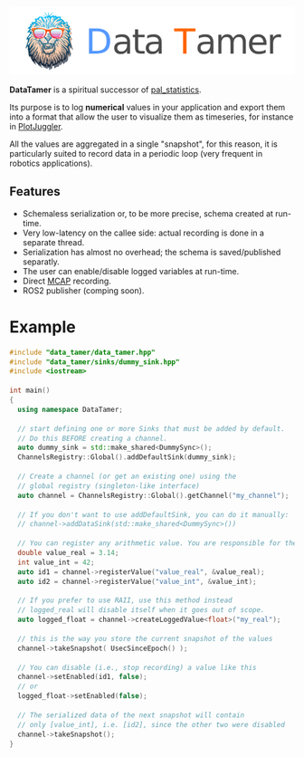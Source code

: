 ![Data Tamer](data_tamer_logo.png)

**DataTamer** is a spiritual successor of [pal_statistics](https://github.com/pal-robotics/pal_statistics).

Its purpose is to log **numerical** values in your application and export them into a
format that allow the user to visualize them as timeseries, 
for instance in [PlotJuggler](https://github.com/facontidavide/PlotJuggler).

All the values are aggregated in a single "snapshot", for this reason, it is particularly 
suited to record data in a periodic loop (very frequent in robotics applications).

## Features

- Schemaless serialization or, to be more precise, schema created at run-time.
- Very low-latency on the callee side: actual recording is done in a separate thread.
- Serialization has almost no overhead; the schema is saved/published separatly.
- The user can enable/disable logged variables at run-time.
- Direct [MCAP](https://mcap.dev/) recording.
- ROS2 publisher (comping soon). 


# Example


```cpp
#include "data_tamer/data_tamer.hpp"
#include "data_tamer/sinks/dummy_sink.hpp"
#include <iostream>

int main()
{
  using namespace DataTamer;

  // start defining one or more Sinks that must be added by default.
  // Do this BEFORE creating a channel.
  auto dummy_sink = std::make_shared<DummySync>();
  ChannelsRegistry::Global().addDefaultSink(dummy_sink);

  // Create a channel (or get an existing one) using the 
  // global registry (singleton-like interface)
  auto channel = ChannelsRegistry::Global().getChannel("my_channel");

  // If you don't want to use addDefaultSink, you can do it manually:
  // channel->addDataSink(std::make_shared<DummySync>())

  // You can register any arithmetic value. You are responsible for their lifetime
  double value_real = 3.14;
  int value_int = 42;
  auto id1 = channel->registerValue("value_real", &value_real);
  auto id2 = channel->registerValue("value_int", &value_int);

  // If you prefer to use RAII, use this method instead
  // logged_real will disable itself when it goes out of scope.
  auto logged_float = channel->createLoggedValue<float>("my_real");

  // this is the way you store the current snapshot of the values
  channel->takeSnapshot( UsecSinceEpoch() );

  // You can disable (i.e., stop recording) a value like this
  channel->setEnabled(id1, false);
  // or
  logged_float->setEnabled(false);

  // The serialized data of the next snapshot will contain
  // only [value_int], i.e. [id2], since the other two were disabled
  channel->takeSnapshot();
}
```
